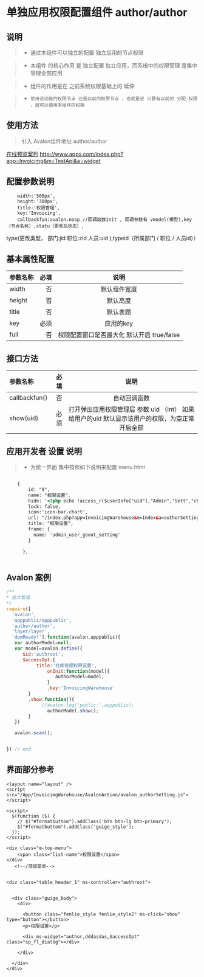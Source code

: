 # 单独应用权限配置组件 author/author

## 说明

  >  - 通过本组件可以独立的配置 独立应用的节点权限

  >  - 本组件 的核心作用 是 独立配置 独立应用，而系统中的权限管理 是集中管理全部应用

  >  - 组件的作用是在 之前系统权限基础上的 延伸

  > - `使用该功能的权限节点 还是以前的权限节点 ，也就是说 只要有以前的 分配 权限 ，就可以使用本组件的权限`

## 使用方法

  > 引入 Avalon组件地址 author/author

   [在线预览案列](http://www.apps.com/index.php?app=Invoicimg&m=TestApi&a=widget) http://www.apps.com/index.php?app=Invoicimg&m=TestApi&a=widget



## 配置参数说明
        width:'500px', 
        height:'300px',
        title:'权限管理',
        key:'Invoicing',
        callbackfun:avalon.noop //回调函数Init , 回调参数有 vmodel(模型),key（节点名称）,statu（更改后状态）,
type(更改类型， 部门:jid 职位:zid 人员:uid ),typeid（所属部门 / 职位 / 人员id））

## 基本属性配置

| 参数名称      |    必填 | 说明  |
| :-------- | --------:| :--: |
| width  | 否 |  默认组件宽度  |
| height |否| 默认高度 |
|title|否| 默认表题 |
|key|必须| 应用的key |
|full|否| 权限配置窗口是否最大化 默认开启  true/false |


##  接口方法

| 参数名称      |    必填 | 说明  |
| :-------- | --------:| :--: |
|callbackfun()|否|  自动回调函数  |
|show(uid)|必须| 打开弹出应用权限管理层  参数 uid （int） 如果给用户的uid 默认显示该用户的权限，为空正常开启全部 |

## 应用开发者 设置 说明

  > - 为统一界面 集中按照如下说明来配置 menu.html 

  ``` html

      {
          id: "9",
          name: "权限设置",
          hide: '<?php echo !access_r($userInfo["uid"],"Admin","Sett","changeauthor");?>', //集中使用系统的权限配置 来开启/关闭 菜单。也就是说只要有系统中的应用权限配置 就可以使用本组件
          lock: false,
          icon:'icon-bar-chart', 
          url: "/index.php?app=InvoicimgWarehouse&m=Index&a=authorSetting", //自己的控制器路径
          title: "权限设置",
          frame: {
            name: 'admin_user_goout_setting'
          }
          
        },



  ```





## Avalon  案例


``` javascript
/**
* 批次管理
*/
require([
  'avalon',
  'apppublic/apppublic',
  'author/author',
  'layer/layer',  
  'domReady!'],function(avalon,apppublic){  
   var authorModel=null;
   var model=avalon.define({
      $id:'authroot',
      $accessOpt:{
           title:'仓库管理权限设置',
               onInit:function(model){
                  authorModel=model;
               }
               ,key:'InvoicimgWarehouse'
        }
        ,show:function(){
             //avalon.log('public:',apppublic);
               authorModel.show();
        }
   })

   avalon.scan();


}) // end 

```

## 界面部分参考

```
<layout name="layout" />
<script  src="/App/InvoicimgWarehouse/AvalonAction/avalon_authorSetting.js"></script>

<script>
  $(function ($) {
    // $("#formatbuttom").addClass('btn btn-lg btn-primary');
    $("#formatbuttom").addClass('guige_style');
  });
</script>

<div class="m-top-menu">
    <span class="list-name">权限设置</span>
</div>
   <!--/顶部菜单-->


<div class="table_header_1" ms-controller="authroot">


  <div class="guige_body">
    <div>

      <button class="fenlie_style fenlie_style2" ms-click="show" type="button"></button>
      <p>权限设置</p>

      <div ms-widget="author,dddasdas,$accessOpt" class="sp_fl_dialog"></div>

    </div>
    
  </div>
</div>





```




